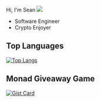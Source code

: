 Hi, I'm Sean ![](https://komarev.com/ghpvc/?username=sm2828&color=green)

- Software Engineer
- Crypto Enjoyer




## Top Languages
[![Top Langs](https://github-readme-stats.vercel.app/api/top-langs/?username=sm2828&layout=pie)](https://github.com/anuraghazra/github-readme-stats)
## Monad Giveaway Game
[![Gist Card](https://github.com/sm2828/monad-giveaway/api/gist?id=bbfce31e0217a3689c8d961a356cb10d)](https://github.com/sm2828/monad-giveaway)
